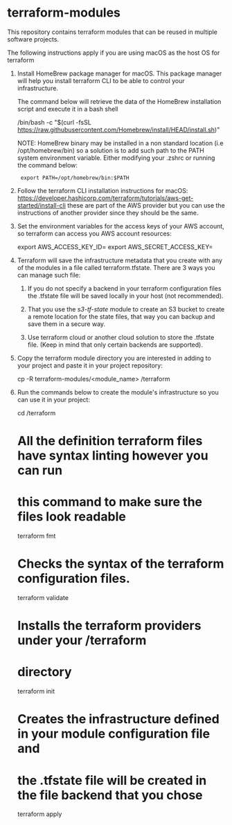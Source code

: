 # terraform-modules
This repository contains terraform modules that can be reused in multiple software projects.

The following instructions apply if you are using macOS as the host OS for terraform

1. Install HomeBrew package manager for macOS. This package manager will help you install terraform CLI
   to be able to control your infrastructure.

    The command below will retrieve the data of the HomeBrew installation script and execute it in a bash
    shell

    /bin/bash -c "$(curl -fsSL https://raw.githubusercontent.com/Homebrew/install/HEAD/install.sh)"

    NOTE: HomeBrew binary may be installed in a non standard location (i.e /opt/homebrew/bin) so a solution
        is to add such path to the PATH system environment variable. Either modifying your .zshrc or running the
        command below:

        export PATH=/opt/homebrew/bin:$PATH

2. Follow the terraform CLI installation instructions for macOS: https://developer.hashicorp.com/terraform/tutorials/aws-get-started/install-cli these are part of the AWS provider but you can use the instructions of another provider since
they should be the same.

3. Set the environment variables for the access keys of your AWS account, so terraform can access you AWS account resources:

    export AWS_ACCESS_KEY_ID=
    export AWS_SECRET_ACCESS_KEY=

4. Terraform will save the infrastructure metadata that you create with any of
   the modules in a file called terraform.tfstate. There are 3 ways you can
   manage such file:
   
   1. If you do not specify a backend in your terraform configuration files the 
   .tfstate file will be saved locally in your host (not recommended).
   
   2. That you use the *s3-tf-state* module to create an S3 bucket to create a
   remote location for the state files, that way you can backup and save them in
   a secure way.

   3. Use terraform cloud or another cloud solution to store the .tfstate file.
    (Keep in mind that only certain backends are supported).

5. Copy the terraform module directory you are interested in adding to your
   project and paste it in your project repository:
    
    cp -R terraform-modules/<module_name> <your-repo>/terraform

6. Run the commands below to create the module's infrastructure so you can use
   it in your project:

    cd <your-repo>/terraform
    # All the definition terraform files have syntax linting however you can run
    # this command to make sure the files look readable
    terraform fmt
    # Checks the syntax of the terraform configuration files.
    terraform validate
    # Installs the terraform providers under your <your-repo>/terraform 
    # directory
    terraform init
    # Creates the infrastructure defined in your module configuration file and
    # the .tfstate file will be created in the file backend that you chose
    terraform apply

